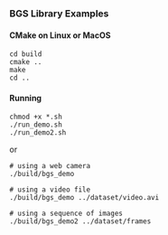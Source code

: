 ### BGS Library Examples

#### CMake on Linux or MacOS
```
cd build
cmake ..
make
cd ..
```

#### Running
```
chmod +x *.sh
./run_demo.sh
./run_demo2.sh
```
or
```
# using a web camera
./build/bgs_demo

# using a video file
./build/bgs_demo ../dataset/video.avi

# using a sequence of images
./build/bgs_demo2 ../dataset/frames
```
